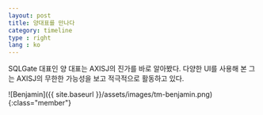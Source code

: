 ```yaml
---
layout: post
title: 양대표를 만나다
category: timeline
type : right
lang : ko
---
```



SQLGate 대표인 양 대표는 AXISJ의 진가를 바로 알아봤다. 다양한 UI를 사용해 본 그는 AXISJ의 무한한 가능성을 보고 적극적으로 활동하고 있다.

![Benjamin]({{ site.baseurl }}/assets/images/tm-benjamin.png){:class="member"}